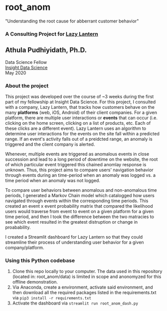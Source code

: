 # root_anom
"Understanding the root cause for abberrant customer behavior" 
### A Consulting Project for [Lazy Lantern](https://www.lazylantern.com)

## Athula Pudhiyidath, Ph.D.   
Data Science Fellow    
[Insight Data Science](https://insightfellows.com/data-science)   
May 2020

### About the project
This project was developed over the course of ~3 weeks during the first part of my fellowship at Insight Data Science. For this project, I consulted with a company, Lazy Lantern, that tracks how customers behave on the many **platforms** (web, iOS, Android) of their client companies. For a given platform, there are multiple user interactions or **events** that can occur (i.e. clicking on the home screen, clicking on a list of products, etc. Each of these clicks are a different event). Lazy Lantern uses an algorithm to determine user interactions for the events on the site fall within a predicted range. If an event's activity falls out of a preidcted range, an anomaly is triggered and the client company is alerted. 

Whenever, multiple events are triggered as anomalous events in close succession and lead to a long period of downtime on the website, the root of which particular event triggered this chained anomlay response is unknown. Thus, this project aims to compare users' navigation behavior through events during an time-period when an anomaly was logged vs. a time period when an anomaly was not logged. 

To compare user behaviors between anomalous and non-anomalous time periods, I generated a Markov Chain model which catalogged how users navigated through events within the corresponding time periods. This created an event x event probability matrix that compared the likelihood users would traverse from event to event on a given platform for a given time period, and then I took the difference between the two matracies to see which event resulted in the greatest distruption or change in proabability. 

I created a Streamlit dashboard for Lazy Lantern so that they could streamline their process of understanding user behavior for a given company/platform. 

### Using this Python codebase
1. Clone this repo locally to your computer. The data used in this repository (located in: root_anom/data) is limited in scope and anonomyzed for this offline demonstration. 
2. Via Anaconda, create a environment, activate said environment, and then download all the required packages listed in the requirements.txt via ```pip3 install -r requirements.txt```
3. Activate the dashboard via ```streamlit run root_anom_dash.py```
